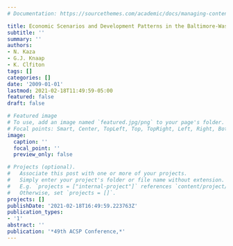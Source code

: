 ```yaml
---
# Documentation: https://sourcethemes.com/academic/docs/managing-content/

title: Economic Scenarios and Development Patterns in the Baltimore-Washington Region
subtitle: ''
summary: ''
authors:
- N. Kaza
- G.J. Knaap
- K. Clfiton
tags: []
categories: []
date: '2009-01-01'
lastmod: 2021-02-18T11:49:59-05:00
featured: false
draft: false

# Featured image
# To use, add an image named `featured.jpg/png` to your page's folder.
# Focal points: Smart, Center, TopLeft, Top, TopRight, Left, Right, BottomLeft, Bottom, BottomRight.
image:
  caption: ''
  focal_point: ''
  preview_only: false

# Projects (optional).
#   Associate this post with one or more of your projects.
#   Simply enter your project's folder or file name without extension.
#   E.g. `projects = ["internal-project"]` references `content/project/deep-learning/index.md`.
#   Otherwise, set `projects = []`.
projects: []
publishDate: '2021-02-18T16:49:59.223763Z'
publication_types:
- '1'
abstract: ''
publication: '*49th ACSP Conference,*'
---
```

